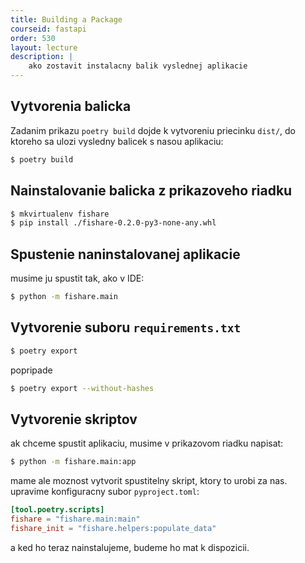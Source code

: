 ```yaml
---
title: Building a Package
courseid: fastapi
order: 530
layout: lecture
description: |
    ako zostavit instalacny balik vyslednej aplikacie
---
```



## Vytvorenia balicka

Zadanim prikazu `poetry build` dojde k vytvoreniu priecinku `dist/`, do ktoreho sa ulozi vysledny balicek s nasou aplikaciu:

```bash
$ poetry build
```

## Nainstalovanie balicka z prikazoveho riadku

```bash
$ mkvirtualenv fishare
$ pip install ./fishare-0.2.0-py3-none-any.whl
```


## Spustenie naninstalovanej aplikacie

musime ju spustit tak, ako v IDE:


```bash
$ python -m fishare.main
```


## Vytvorenie suboru `requirements.txt`

```bash
$ poetry export
```

popripade

```bash
$ poetry export --without-hashes
```


## Vytvorenie skriptov

ak chceme spustit aplikaciu, musime v prikazovom riadku napisat:

```bash
$ python -m fishare.main:app
```

mame ale moznost vytvorit spustitelny skript, ktory to urobi za nas. upravime konfiguracny subor `pyproject.toml`:

```toml
[tool.poetry.scripts]
fishare = "fishare.main:main"
fishare_init = "fishare.helpers:populate_data"
```

a ked ho teraz nainstalujeme, budeme ho mat k dispozicii.
